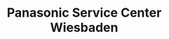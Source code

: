 ---
title: "Panasonic Service Center Wiesbaden"
url: /wiesbaden/panasonic-service-center-wiesbaden/
shop: Elektronik
---